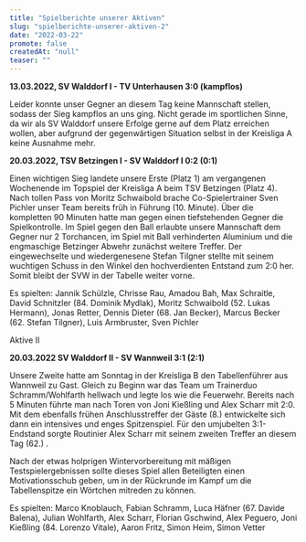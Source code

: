 ```yaml
---
title: "Spielberichte unserer Aktiven"
slug: "spielberichte-unserer-aktiven-2"
date: "2022-03-22"
promote: false
createdAt: "null"
teaser: ""
---
```

**13.03.2022, SV Walddorf I - TV Unterhausen 3:0 (kampflos)**


Leider konnte unser Gegner an diesem Tag keine Mannschaft stellen, sodass der Sieg kampflos an uns ging. Nicht gerade im sportlichen Sinne, da wir als SV Walddorf unsere Erfolge gerne auf dem Platz erreichen wollen, aber aufgrund der gegenwärtigen Situation selbst in der Kreisliga A keine Ausnahme mehr. 



**20.03.2022, TSV Betzingen I - SV Walddorf I 0:2 (0:1)**


Einen wichtigen Sieg landete unsere Erste (Platz 1) am vergangenen Wochenende im Topspiel der Kreisliga A beim TSV Betzingen (Platz 4). Nach tollen Pass von Moritz Schwaibold brache Co-Spielertrainer Sven Pichler unser Team bereits früh in Führung (10. Minute). Über die kompletten 90 Minuten hatte man gegen einen tiefstehenden Gegner die Spielkontrolle. Im Spiel gegen den Ball erlaubte unsere Mannschaft dem Gegner nur 2 Torchancen, im Spiel mit Ball verhinderten Aluminium und die engmaschige Betzinger Abwehr zunächst weitere Treffer. Der eingewechselte und wiedergenesene Stefan Tilgner stellte mit seinem wuchtigen Schuss in den Winkel den hochverdienten Entstand zum 2:0 her. Somit bleibt der SVW in der Tabelle weiter vorne.


Es spielten: Jannik Schülzle, Chrisse Rau, Amadou Bah, Max Schraitle, David Schnitzler (84. Dominik Mydlak), Moritz Schwaibold (52. Lukas Hermann), Jonas Retter, Dennis Dieter (68. Jan Becker), Marcus Becker (62. Stefan Tilgner), Luis Armbruster, Sven Pichler



Aktive II



**20.03.2022 SV Walddorf II - SV Wannweil 3:1 (2:1)**


Unsere Zweite hatte am Sonntag in der Kreisliga B den Tabellenführer aus Wannweil zu Gast. Gleich zu Beginn war das Team um Trainerduo Schramm/Wohlfarth hellwach und legte los wie die Feuerwehr. Bereits nach 5 Minuten führte man nach Toren von Joni Kießling und Alex Scharr mit 2:0. Mit dem ebenfalls frühen Anschlusstreffer der Gäste (8.) entwickelte sich dann ein intensives und enges Spitzenspiel. Für den umjubelten 3:1-Endstand sorgte Routinier Alex Scharr mit seinem zweiten Treffer an diesem Tag (62.) .


Nach der etwas holprigen Wintervorbereitung mit mäßigen Testspielergebnissen sollte dieses Spiel allen Beteiligten einen Motivationsschub geben, um in der Rückrunde im Kampf um die Tabellenspitze ein Wörtchen mitreden zu können.


Es spielten: Marco Knoblauch, Fabian Schramm, Luca Häfner (67. Davide Balena), Julian Wohlfarth, Alex Scharr, Florian Gschwind, Alex Peguero, Joni Kießling (84. Lorenzo Vitale), Aaron Fritz, Simon Heim, Simon Vetter
